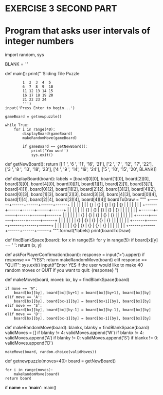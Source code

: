 # EXERCISE 3 SECOND PART
# Program that asks user intervals of integer numbers


import random, sys

BLANK = '  '

def main():
    print('''Sliding Tile Puzzle

            1  2  3  4  5
            6  7  8  9  10
            11 12 13 14 15 
            16 17 18 19 20
            21 22 23 24
            ''')
    input('Press Enter to begin...')

    gameBoard = getnewpuzzle()

    while True:
        for i in range(40):
            displayBoard(gameBoard)
            makeRandomMove(gameBoard)

            if gameBoard == getNewBoard():
                print('You won!')
                sys.exit()


def getNewBoard():
    return [['1 ', '6 ', '11', '16', '21'], ['2 ', '7 ', '12', '17', '22'],
            ['3 ', '8 ', '13', '18', '23'], ['4 ', '9 ', '14', '19', '24'],
            ['5 ', '10', '15', '20', BLANK]]


def displayBoard(board):
    labels = [board[0][0], board[1][0], board[2][0], board[3][0], board[4][0],
              board[0][1], board[1][1], board[2][1], board[3][1], board[4][1],
              board[0][2], board[1][2], board[2][2], board[3][2], board[4][2],
              board[0][3], board[1][3], board[2][3], board[3][3], board[4][3],
              board[0][4], board[1][4], board[2][4], board[3][4], board[4][4]]
    boardToDraw = """
+------+------+------+------+------+
|      |      |      |      |      |
|  {}  |  {}  |  {}  |  {}  |  {}  |
|      |      |      |      |      |
+------+------+------+------+------+
|      |      |      |      |      |
|  {}  |  {}  |  {}  |  {}  |  {}  |
|      |      |      |      |      |
+------+------+------+------+------+
|      |      |      |      |      |
|  {}  |  {}  |  {}  |  {}  |  {}  |
|      |      |      |      |      |
+------+------+------+------+------+
|      |      |      |      |      |
|  {}  |  {}  |  {}  |  {}  |  {}  |
|      |      |      |      |      |
+------+------+------+------+------+
|      |      |      |      |      |
|  {}  |  {}  |  {}  |  {}  |  {}  |
|      |      |      |      |      |
+------+------+------+------+------+
""".format(*labels)
    print(boardToDraw)


def findBlankSpace(board):
    for x in range(5):
        for y in range(5):
            if board[x][y] == '  ':
                return (x, y)


def askForPlayerConfirmation(board):
    response = input('>').upper()
    if response == "YES":
        return makeRandomMove(board)
    elif response == "QUIT":
        sys.exit()
    input(f"Enter YES if the user would like to make 40 random moves or QUIT if you want to quit:  {response} ")


def makeMove(board, move):
    bx, by = findBlankSpace(board)

    if move == 'W':
        board[bx][by], board[bx][by+1] = board[bx][by+1], board[bx][by]
    elif move == 'A':
        board[bx][by], board[bx+1][by] = board[bx+1][by], board[bx][by]
    elif move == 'S':
        board[bx][by], board[bx][by-1] = board[bx][by-1], board[bx][by]
    elif move == 'D':
        board[bx][by], board[bx-1][by] = board[bx-1][by], board[bx][by]


def makeRandomMove(board):
    blankx, blanky = findBlankSpace(board)
    validMoves = []
    if blanky != 4:
        validMoves.append('W')
    if blankx != 4:
        validMoves.append('A')
    if blanky != 0:
        validMoves.append('S')
    if blankx != 0:
        validMoves.append('D')

    makeMove(board, random.choice(validMoves))


def getnewpuzzle(moves=40):
    board = getNewBoard()

    for i in range(moves):
        makeRandomMove(board)
    return board

if __name__ == '__main__':
    main()




